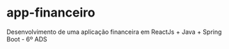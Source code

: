 # app-financeiro
Desenvolvimento de uma aplicação financeira em ReactJs + Java + Spring Boot - 6º ADS

